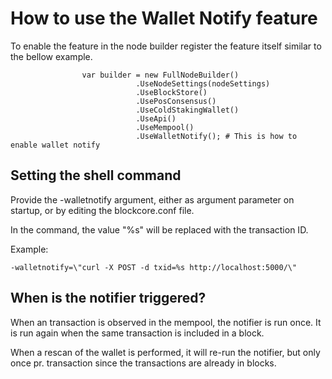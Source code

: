 # How to use the Wallet Notify feature

To enable the feature in the node builder register the feature itself similar to the bellow example.

```
                var builder = new FullNodeBuilder()
                            .UseNodeSettings(nodeSettings)
                            .UseBlockStore()
                            .UsePosConsensus()
                            .UseColdStakingWallet()
                            .UseApi()
                            .UseMempool()
                            .UseWalletNotify(); # This is how to enable wallet notify
```

## Setting the shell command

Provide the -walletnotify argument, either as argument parameter on startup, or by editing the blockcore.conf file.

In the command, the value "%s" will be replaced with the transaction ID.

Example:

```
-walletnotify=\"curl -X POST -d txid=%s http://localhost:5000/\"
```

## When is the notifier triggered?

When an transaction is observed in the mempool, the notifier is run once. It is run again when the same transaction is included in a block.

When a rescan of the wallet is performed, it will re-run the notifier, but only once pr. transaction since the transactions are already in blocks.
